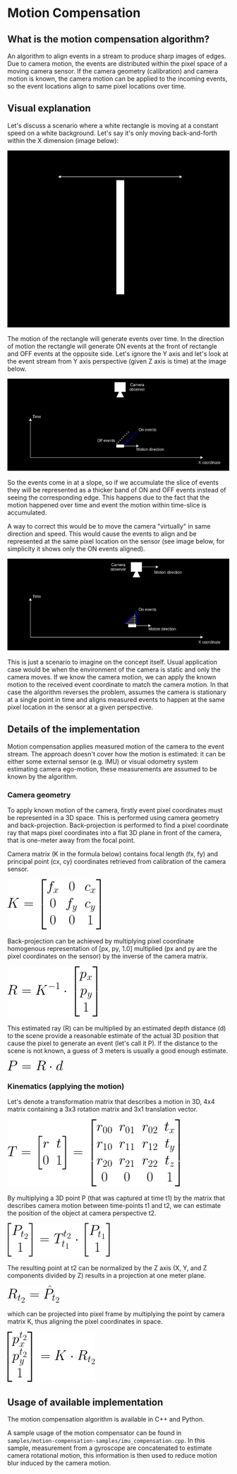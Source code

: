 # Motion Compensation

## What is the motion compensation algorithm?

An algorithm to align events in a stream to produce sharp images of edges. Due to camera motion, the events are
distributed within the pixel space of a moving camera sensor. If the camera geometry (calibration) and camera motion is
known, the camera motion can be applied to the incoming events, so the event locations align to same pixel locations
over time.

## Visual explanation

Let's discuss a scenario where a white rectangle is moving at a constant speed on a white background. Let's say it's
only moving back-and-forth within the X dimension (image below):

![Illustration of a rectangle moving in the camera pixel space](assets/motion_compensation/rectangle_background.png)

The motion of the rectangle will generate events over time. In the direction of motion the rectangle will generate ON
events at the front of rectangle and OFF events at the opposite side. Let's ignore the Y axis and let's look at the
event stream from Y axis perspective (given Z axis is time) at the image below.

![Event generated by the moving rectangle](assets/motion_compensation/events_from_motion.png)

So the events come in at a slope, so if we accumulate the slice of events they will be represented as a thicker band of
ON and OFF events instead of seeing the corresponding edge. This happens due to the fact that the motion happened over
time and event the motion within time-slice is accumulated.

A way to correct this would be to move the camera "virtually" in same direction and speed. This would cause the events
to align and be represented at the same pixel location on the sensor (see image below, for simplicity it shows only the
ON events aligned).

![Motion corrected events](assets/motion_compensation/motion_corrected_events.png)

This is just a scenario to imagine on the concept itself. Usual application case would be when the environment of the
camera is static and only the camera moves. If we know the camera motion, we can apply the known motion to the received
event coordinate to match the camera motion. In that case the algorithm reverses the problem, assumes the camera is
stationary at a single point in time and aligns measured events to happen at the same pixel location in the sensor at a
given perspective.

## Details of the implementation

Motion compensation applies measured motion of the camera to the event stream. The approach doesn't cover how the motion
is estimated: it can be either some external sensor (e.g. IMU) or visual odometry system estimating camera ego-motion,
these measurements are assumed to be known by the algorithm.

### Camera geometry

To apply known motion of the camera, firstly event pixel coordinates must be represented in a 3D space. This is
performed using camera geometry and back-projection. Back-projection is performed to find a pixel coordinate ray that
maps pixel coordinates into a flat 3D plane in front of the camera, that is one-meter away from the focal point.

Camera matrix (K in the formula below) contains focal length (fx, fy) and principal point (cx, cy) coordinates retrieved
from calibration of the camera sensor.

![Camera matrix](assets/motion_compensation/formulas/camera_matrix.png)

Back-projection can be achieved by multiplying pixel coordinate homogenous representation of \[px, py, 1.0\] multiplied
(px and py are the pixel coordinates on the sensor) by the inverse of the camera matrix.

![Back-projection](assets/motion_compensation/formulas/back_projection.png)

This estimated ray (R) can be multiplied by an estimated depth distance (d) to the scene provide a reasonable estimate
of the actual 3D position that cause the pixel to generate an event (let's call it P). If the distance to the scene is
not known, a guess of 3 meters is usually a good enough estimate.

![Including depth](assets/motion_compensation/formulas/ray_to_3d.png)

### Kinematics (applying the motion)

Let's denote a transformation matrix that describes a motion in 3D, 4x4 matrix containing a 3x3 rotation matrix and 3x1
translation vector.

![Transformation matrix](assets/motion_compensation/formulas/kinematics_transformation_matrix.png)

By multiplying a 3D point P (that was captured at time t1) by the matrix that describes camera motion between
time-points t1 and t2, we can estimate the position of the object at camera perspective t2.

![Point transformation](assets/motion_compensation/formulas/point_transformation.png)

The resulting point at t2 can be normalized by the Z axis (X, Y, and Z components divided by Z) results in a projection
at one meter plane.

![Normalizing the point back into a ray](assets/motion_compensation/formulas/normalizing_into_ray.png)

which can be projected into pixel frame by multiplying the point by camera matrix K, thus aligning the pixel coordinates
in space.

![Normalizing the point back into a ray](assets/motion_compensation/formulas/forward_projection.png)

## Usage of available implementation

The motion compensation algorithm is available in C++ and Python.

A sample usage of the motion compensator can be found in `samples/motion-compensation-samples/imu_compensation.cpp`. In
this sample, measurement from a gyroscope are concatenated to estimate camera rotational motion, this information is
then used to reduce motion blur induced by the camera motion.
